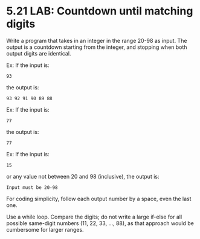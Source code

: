 # 5.21 LAB: Countdown until matching digits
Write a program that takes in an integer in the range 20-98 as input. The output is a countdown starting from the integer, and stopping when both output digits are identical.

Ex: If the input is:
```
93
```
the output is:
```
93 92 91 90 89 88
```
Ex: If the input is:
```
77
```
the output is:
```
77
```
Ex: If the input is:
```
15
```
or any value not between 20 and 98 (inclusive), the output is:
```
Input must be 20-98
```
For coding simplicity, follow each output number by a space, even the last one.

Use a while loop. Compare the digits; do not write a large if-else for all possible same-digit numbers (11, 22, 33, …, 88), as that approach would be cumbersome for larger ranges.
